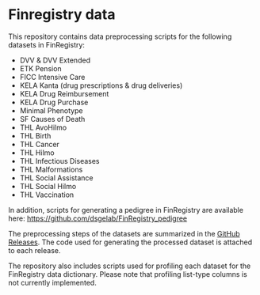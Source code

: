 # Finregistry data

This repository contains data preprocessing scripts for the following datasets in FinRegistry:

- DVV & DVV Extended
- ETK Pension
- FICC Intensive Care
- KELA Kanta (drug prescriptions & drug deliveries)
- KELA Drug Reimbursement
- KELA Drug Purchase
- Minimal Phenotype
- SF Causes of Death
- THL AvoHilmo
- THL Birth 
- THL Cancer
- THL Hilmo
- THL Infectious Diseases
- THL Malformations
- THL Social Assistance
- THL Social Hilmo
- THL Vaccination

In addition, scripts for generating a pedigree in FinRegistry are available here: https://github.com/dsgelab/FinRegistry_pedigree

The preprocessing steps of the datasets are summarized in the [GitHub Releases](https://github.com/dsgelab/finregistry-data/releases). The code used for generating the processed dataset is attached to each release.

The repository also includes scripts used for profiling each dataset for the FinRegistry data dictionary. Please note that profiling list-type columns is not currently implemented.
